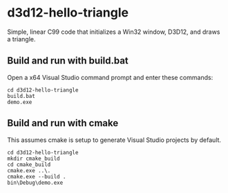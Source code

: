 # d3d12-hello-triangle
Simple, linear C99 code that initializes a Win32 window, D3D12, and draws a triangle.

## Build and run with build.bat
Open a x64 Visual Studio command prompt and enter these commands:
```
cd d3d12-hello-triangle
build.bat
demo.exe
```

## Build and run with cmake
This assumes cmake is setup to generate Visual Studio projects by default.
```
cd d3d12-hello-triangle
mkdir cmake_build
cd cmake_build
cmake.exe ..\.
cmake.exe --build .
bin\Debug\demo.exe
```
